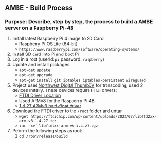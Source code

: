 ## AMBE - Build Process
### Purpose: Describe, step by step, the process to build a AMBE server on a Raspberry Pi-4B

1. Install latest Raspberry Pi 4 image to SD Card
    * Raspberry Pi OS Lite (64-bit)
    * `https://www.raspberrypi.com/software/operating-systems/`
1. Install SD card into Pi and boot Pi
1. Log in a root (userid: `pi` password: `raspberry`)
1. Update and install packages
    * `apt-get update`
    * `apt-get upgrade`
    * `apt-get install git iptables iptables-persistent wireguard`
1. Project used [Northwest Digital ThumbDV](https://nwdigitalradio.com/products/thumbdv™) for transcoding; used 2 devices initially. These devices require FTDI drivers:
    * [FTDI Driver Location](https://ftdichip.com/drivers/d2xx-drivers/)
    * Used ARMv8 for the Raspberry Pi-4B
    * [1.4.27 ARMv8 hard-float driver](https://ftdichip.com/wp-content/uploads/2022/07/libftd2xx-arm-v8-1.4.27.tgz)
1. Download the FTDI driver to the `/root` folder and untar
    * `wget https://ftdichip.com/wp-content/uploads/2022/07/libftd2xx-arm-v8-1.4.27.tgz`
    * `tar -xvf libftd2xx-arm-v8-1.4.27.tgz`
1. Peform the following steps as root:
    1.  `cd /root/release/build`

